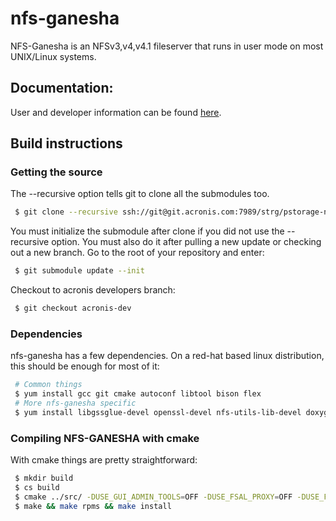 # nfs-ganesha

NFS-Ganesha is an NFSv3,v4,v4.1 fileserver that runs in user mode on most UNIX/Linux systems.

## Documentation:

User and developer information can be found [here](https://github.com/nfs-ganesha/nfs-ganesha/wiki/Docs).

## Build instructions

### Getting the source

The --recursive option tells git to clone all the submodules too. 

```sh
 $ git clone --recursive ssh://git@git.acronis.com:7989/strg/pstorage-nfs.git
```

You must initialize the submodule after clone if you did not use the --recursive option. You must also do it after pulling a new update or checking out a new branch. Go to the root of your repository and enter:
```sh
 $ git submodule update --init
```

Checkout to acronis developers branch:
```sh
 $ git checkout acronis-dev
```

### Dependencies

nfs-ganesha has a few dependencies. On a red-hat based linux distribution, this should be enough for most of it:

```sh
 # Common things
 $ yum install gcc git cmake autoconf libtool bison flex
 # More nfs-ganesha specific
 $ yum install libgssglue-devel openssl-devel nfs-utils-lib-devel doxygen
```

### Compiling NFS-GANESHA with cmake

With cmake things are pretty straightforward:

```sh
 $ mkdir build
 $ cs build
 $ cmake ../src/ -DUSE_GUI_ADMIN_TOOLS=OFF -DUSE_FSAL_PROXY=OFF -DUSE_FSAL_VFS=OFF -DUSE_FSAL_PANFS=OFF -DUSE_FSAL_GPFS=OFF -DUSE_FSAL_GLUSTER=OFF -DUSE_FSAL_CEPH=OFF -DUSE_FSAL_LUSTRE=OFF -DUSE_FSAL_XFS=OFF -USE_FSAL_XFS=OFF -DUSE_FSAL_ZFS=off -DUSE_DBUS=ON -DSTRICT_PACKAGE=ON -DALLOCATOR=libc
 $ make && make rpms && make install
```
